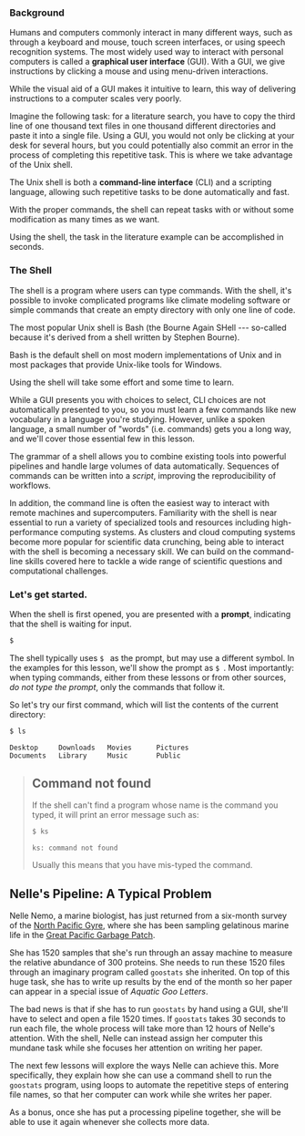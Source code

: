 
### Background

Humans and computers commonly interact in many different ways, such as through a keyboard and mouse, touch screen interfaces, or using speech recognition systems. The most widely used way to interact with personal computers is called a **graphical user interface** (GUI). With a GUI, we give instructions by clicking a mouse and using menu-driven interactions.

While the visual aid of a GUI makes it intuitive to learn, this way of delivering instructions to a computer scales very poorly.

Imagine the following task: for a literature search, you have to copy the third line of one thousand text files in one thousand different directories and paste it into a single file. Using a GUI, you would not only be clicking at your desk for several hours, but you could potentially also commit an error in the process of completing this repetitive task. This is where we take advantage of the Unix shell.

The Unix shell is both a **command-line interface** (CLI) and a scripting language, allowing such repetitive tasks to be done automatically and fast.

With the proper commands, the shell can repeat tasks with or without some modification as many times as we want.

Using the shell, the task in the literature example can be accomplished in seconds.


### The Shell


The shell is a program where users can type commands.
With the shell, it's possible to invoke complicated programs like climate modeling software or simple commands that create an empty directory with only one line of code.

The most popular Unix shell is Bash (the Bourne Again SHell --- so-called because it's derived from a shell written by Stephen Bourne).

Bash is the default shell on most modern implementations of Unix and in most packages that provide Unix-like tools for Windows.

Using the shell will take some effort and some time to learn.

While a GUI presents you with choices to select, CLI choices are not automatically presented to you, so you must learn a few commands like new vocabulary in a language you're studying. However, unlike a spoken language, a small number of "words" (i.e. commands) gets you a long way, and we'll cover those essential few in this lesson.

The grammar of a shell allows you to combine existing tools into powerful pipelines and handle large volumes of data automatically. Sequences of commands can be written into a *script*, improving the reproducibility of workflows.

In addition, the command line is often the easiest way to interact with remote machines and supercomputers. Familiarity with the shell is near essential to run a variety of specialized tools and resources including high-performance computing systems.
As clusters and cloud computing systems become more popular for scientific data crunching, being able to interact with the shell is becoming a necessary skill.
We can build on the command-line skills covered here to tackle a wide range of scientific questions and computational challenges.

### Let's get started.

When the shell is first opened, you are presented with a **prompt**,
indicating that the shell is waiting for input.

~~~bash
$
~~~

The shell typically uses `$ ` as the prompt, but may use a different symbol. In the examples for this lesson, we'll show the prompt as `$ `.
Most importantly: when typing commands, either from these lessons or from other sources, *do not type the prompt*, only the commands that follow it.

So let's try our first command, which will list the contents of the current directory:

~~~bash
$ ls
~~~

~~~output
Desktop     Downloads   Movies      Pictures
Documents   Library     Music       Public
~~~

> ## Command not found
> If the shell can't find a program whose name is the command you typed, it will print an error message such as:
>
> ~~~bash
> $ ks
> ~~~
> >
> ~~~output
> ks: command not found
> ~~~
>
> Usually this means that you have mis-typed the command.



## Nelle's Pipeline: A Typical Problem

Nelle Nemo, a marine biologist, has just returned from a six-month survey of the [North Pacific Gyre](http://en.wikipedia.org/wiki/North_Pacific_Gyre), where she has been sampling gelatinous marine life in the [Great Pacific Garbage Patch](http://en.wikipedia.org/wiki/Great_Pacific_Garbage_Patch).

She has 1520 samples that she's run through an assay machine to measure the relative abundance of 300 proteins. She needs to run these 1520 files through an imaginary program called `goostats` she inherited. On top of this huge task, she has to write up results by the end of the month so her paper can appear in a special issue of *Aquatic Goo Letters*.

The bad news is that if she has to run `goostats` by hand using a GUI, she'll have to select and open a file 1520 times. If `goostats` takes 30 seconds to run each file, the whole process will take more than 12 hours of Nelle's attention. With the shell, Nelle can instead assign her computer this mundane task while she focuses her attention on writing her paper.

The next few lessons will explore the ways Nelle can achieve this.
More specifically, they explain how she can use a command shell to run the `goostats` program, using loops to automate the repetitive steps of entering file names, so that her computer can work while she writes her paper.

As a bonus, once she has put a processing pipeline together, she will be able to use it again whenever she collects more data.
